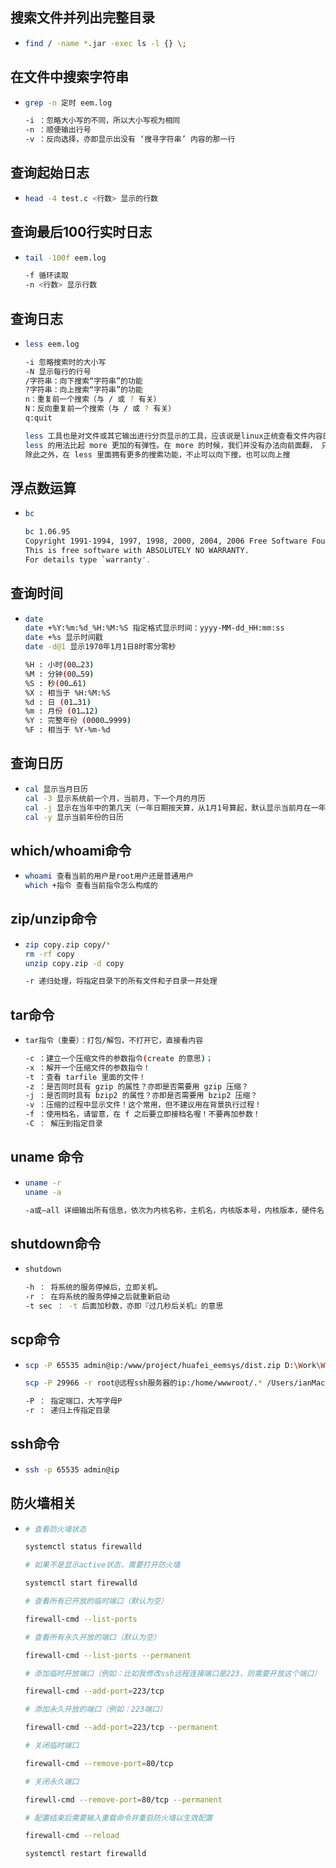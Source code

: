 ## 搜索文件并列出完整目录

* ```bash
  find / -name *.jar -exec ls -l {} \;
  ```

## 在文件中搜索字符串

* ```bash
  grep -n 定时 eem.log
  
  -i ：忽略大小写的不同，所以大小写视为相同
  -n ：顺便输出行号
  -v ：反向选择，亦即显示出没有 ‘搜寻字符串’ 内容的那一行
  ```

## 查询起始日志

* ```bash
  head -4 test.c <行数> 显示的行数
  ```

## 查询最后100行实时日志

* ```bash
  tail -100f eem.log
  
  -f 循环读取
  -n <行数> 显示行数
  ```

## 查询日志

* ```bash
  less eem.log 
  
  -i 忽略搜索时的大小写
  -N 显示每行的行号
  /字符串：向下搜索“字符串”的功能
  ?字符串：向上搜索“字符串”的功能
  n：重复前一个搜索（与 / 或 ? 有关）
  N：反向重复前一个搜索（与 / 或 ? 有关）
  q:quit
  
  less 工具也是对文件或其它输出进行分页显示的工具，应该说是linux正统查看文件内容的工具，功能极其强大。
  less 的用法比起 more 更加的有弹性。在 more 的时候，我们并没有办法向前面翻， 只能往后面看但若使用了 less 时，就可以使用 [pageup][pagedown] 等按键的功能来往前往后翻看文件，更容易用来查看一个文件的内容。
  除此之外，在 less 里面拥有更多的搜索功能，不止可以向下搜，也可以向上搜
  ```

## 浮点数运算

* ```bash
  bc
  
  bc 1.06.95
  Copyright 1991-1994, 1997, 1998, 2000, 2004, 2006 Free Software Foundation, Inc.
  This is free software with ABSOLUTELY NO WARRANTY.
  For details type `warranty'.
  ```

## 查询时间

* ``` bash
  date
  date +%Y:%m:%d_%H:%M:%S 指定格式显示时间：yyyy-MM-dd_HH:mm:ss
  date +%s 显示时间戳
  date -d@1 显示1970年1月1日8时零分零秒
  
  %H : 小时(00…23)
  %M : 分钟(00…59)
  %S : 秒(00…61)
  %X : 相当于 %H:%M:%S
  %d : 日 (01…31)
  %m : 月份 (01…12)
  %Y : 完整年份 (0000…9999)
  %F : 相当于 %Y-%m-%d
  ```

## 查询日历

* ```bash
  cal 显示当月日历
  cal -3 显示系统前一个月，当前月，下一个月的月历
  cal -j 显示在当年中的第几天（一年日期按天算，从1月1号算起，默认显示当前月在一年中的天数）
  cal -y 显示当前年份的日历
  ```

## which/whoami命令

* ```bash
  whoami 查看当前的用户是root用户还是普通用户
  which +指令 查看当前指令怎么构成的
  ```

## zip/unzip命令

* ```bash
  zip copy.zip copy/*
  rm -rf copy
  unzip copy.zip -d copy
  
  -r 递归处理，将指定目录下的所有文件和子目录一并处理
  ```

## tar命令

* ```bash
  tar指令（重要）：打包/解包，不打开它，直接看内容
  
  -c ：建立一个压缩文件的参数指令(create 的意思)；
  -x ：解开一个压缩文件的参数指令！
  -t ：查看 tarfile 里面的文件！
  -z ：是否同时具有 gzip 的属性？亦即是否需要用 gzip 压缩？
  -j ：是否同时具有 bzip2 的属性？亦即是否需要用 bzip2 压缩？
  -v ：压缩的过程中显示文件！这个常用，但不建议用在背景执行过程！
  -f ：使用档名，请留意，在 f 之后要立即接档名喔！不要再加参数！
  -C ： 解压到指定目录
  ```

## uname 命令

* ```bash
  uname -r
  uname -a
  
  -a或–all 详细输出所有信息，依次为内核名称，主机名，内核版本号，内核版本，硬件名，处理器类型，硬件平台类型，操作系统名称
  ```

## shutdown命令

* ```bash
  shutdown
  
  -h ： 将系统的服务停掉后，立即关机。
  -r ： 在将系统的服务停掉之后就重新启动
  -t sec ： -t 后面加秒数，亦即『过几秒后关机』的意思
  ```

## scp命令

* ```bash
  scp -P 65535 admin@ip:/www/project/huafei_eemsys/dist.zip D:\Work\WorkSoftwareStartUp
  
  scp -P 29966 -r root@远程ssh服务器的ip:/home/wwwroot/.* /Users/ianMac/Desktop/
  
  -P ： 指定端口，大写字母P
  -r ： 递归上传指定目录
  ```

## ssh命令

* ```bash
  ssh -p 65535 admin@ip
  ```

## 防火墙相关

* ```bash
  # 查看防火墙状态
  
  systemctl status firewalld
  
  # 如果不是显示active状态，需要打开防火墙
  
  systemctl start firewalld
  
  # 查看所有已开放的临时端口（默认为空）
  
  firewall-cmd --list-ports
  
  # 查看所有永久开放的端口（默认为空）
  
  firewall-cmd --list-ports --permanent
  
  # 添加临时开放端口（例如：比如我修改ssh远程连接端口是223，则需要开放这个端口）
  
  firewall-cmd --add-port=223/tcp
  
  # 添加永久开放的端口（例如：223端口）
  
  firewall-cmd --add-port=223/tcp --permanent
  
  # 关闭临时端口
  
  firewall-cmd --remove-port=80/tcp
  
  # 关闭永久端口
  
  firewll-cmd --remove-port=80/tcp --permanent
  
  # 配置结束后需要输入重载命令并重启防火墙以生效配置
  
  firewall-cmd --reload
  
  systemctl restart firewalld
  ```
